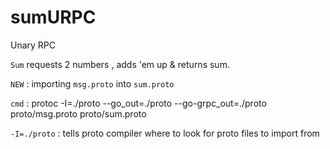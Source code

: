 # sumURPC

Unary RPC 

`Sum` requests 2 numbers , adds 'em up & returns sum.

`NEW` : importing `msg.proto` into `sum.proto`

`cmd` : protoc -I=./proto --go_out=./proto --go-grpc_out=./proto proto/msg.proto proto/sum.proto

`-I=./proto`  : tells proto compiler where to look for proto files to import from